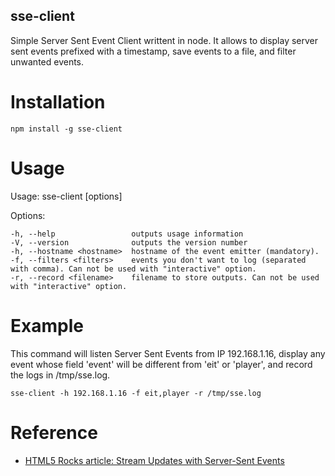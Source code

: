 sse-client
----------

Simple Server Sent Event Client writtent in node.
It allows to display server sent events prefixed with a timestamp, save events to a file, and filter unwanted events.

# Installation

```
npm install -g sse-client
```

# Usage

Usage: sse-client [options]

  Options:

    -h, --help                 outputs usage information
    -V, --version              outputs the version number
    -h, --hostname <hostname>  hostname of the event emitter (mandatory).
    -f, --filters <filters>    events you don't want to log (separated with comma). Can not be used with "interactive" option.
    -r, --record <filename>    filename to store outputs. Can not be used with "interactive" option.

# Example

This command will listen Server Sent Events from IP 192.168.1.16, display any event whose field 'event' will be different from 'eit' or 'player', and record the logs in /tmp/sse.log. 

```
sse-client -h 192.168.1.16 -f eit,player -r /tmp/sse.log
```

# Reference

* [HTML5 Rocks article: Stream Updates with Server-Sent Events](http://www.html5rocks.com/en/tutorials/eventsource/basics/?redirect_from_locale=fr)
